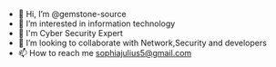 - 👋 Hi, I’m @gemstone-source
- 👀 I’m interested in information technology
- 🌱 I'm Cyber Security Expert
- 💞️ I’m looking to collaborate with Network,Security and developers 
- 📫 How to reach me sophiajulius5@gmail.com

<!---
gemstone-source/gemstone-source is a ✨ special ✨ repository because its `README.md` (this file) appears on your GitHub profile.
You can click the Preview link to take a look at your changes.
--->
